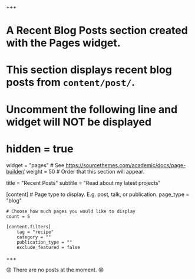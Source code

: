 +++
# A Recent Blog Posts section created with the Pages widget.
# This section displays recent blog posts from `content/post/`.

# Uncomment the following line and widget will NOT be displayed
# hidden = true

widget = "pages"  # See https://sourcethemes.com/academic/docs/page-builder/
weight = 50  # Order that this section will appear.

title = "Recent Posts"
subtitle = "Read about my latest projects"

[content]
    # Page type to display. E.g. post, talk, or publication.
    page_type = "blog"

    # Choose how much pages you would like to display
    count = 5

    [content.filters]
        tag = "recipe"
        category = ""
        publication_type = ""
        exclude_featured = false
+++

:disappointed: There are no posts at the moment. :disappointed: